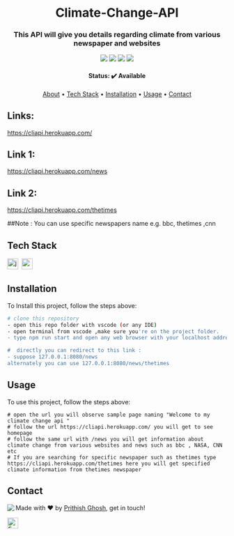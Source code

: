 <h1 align="center">
	Climate-Change-API
</h1>

<h3 align="center">
	This API will give you details regarding climate from various newspaper and websites
</h3>

<p align="center">
	<img src="https://img.shields.io/github/repo-size/imprithwishghosh/Climate-change-api?color=green"/>
	<img src="https://img.shields.io/github/last-commit/imprithwishghosh/Climate-change-api?color=green"/>
	<img src="https://img.shields.io/github/languages/count/imprithwishghosh/Climate-change-api?color=green"/>
	<img src="https://img.shields.io/github/contributors/imprithwishghosh/Climate-change-api?color=green"/>
</p>

<h4 align="center">
	Status: ✔️ Available
</h4>

<p align="center">
	<a href="#about">About</a> •
	<a href="#tech-stack">Tech Stack</a> •
	<a href="#installation">Installation</a> •
	<a href="#usage">Usage</a> • 
	<a href="#contact">Contact</a> 
</p>

## Links:
https://cliapi.herokuapp.com/ 

## Link 1:
https://cliapi.herokuapp.com/news

## Link 2:
https://cliapi.herokuapp.com/thetimes  

##Note : You can use specific newspapers name e.g. bbc, thetimes ,cnn

## Tech Stack
<img src="https://img.shields.io/badge/Javascript-05122A?style=flat&logo=javascript" alt="javascript Badge" height="25">&nbsp;
<img src="https://img.shields.io/badge/Nodejs-05122A?style=flat&logo=node.js" alt="nodejs Badge" height="25">&nbsp;

## Installation
To Install this project, follow the steps above:
```bash
# clone this repository
- open this repo folder with vscode (or any IDE) 
- open terminal from vscode ,make sure you're on the project folder.
- type npm run start and open any web browser with your localhost address (here i have defined the PORT AS 8080 so use that ) 

#  directly you can redirect to this link : 
- suppose 127.0.0.1:8080/news
alternately you can use 127.0.0.1:8080/news/thetimes
```

## Usage
To use this project, follow the steps above:
```
# open the url you will observe sample page naming "Welcome to my climate change api "
# follow the url https://cliapi.herokuapp.com/ you will get to see homepage
# follow the same url with /news you will get information about climate change from various websites and news such as bbc , NASA, CNN etc
# If you are searching for specific newspaper such as thetimes type https://cliapi.herokuapp.com/thetimes here you will get specified climate information from thetimes newspaper

```

## Contact
<img align="left" src="https://avatars.githubusercontent.com/imprithwishghosh?size=100">

Made with ❤️ by [Prithish Ghosh](https://github.com/imprithwishghosh), get in touch!

<a href="mailto:prithishghosh619@gmail.com" target="_blank"><img src="https://img.shields.io/badge/Email-D14836?style=flat&logo=gmail&logoColor=white" alt="Email Badge" height="25"></a>&nbsp;

<br clear="left"/>
